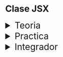 # Clase JSX

<details>
<summary style="font-size:28px">Teoria</summary>

---

En esta clase vamos a aprender sobre JSX, que es una extension de javascript que nos permite escribir codigo html dentro de nuestros archivos javascript. Esto nos va a permitir crear componentes de una forma mas sencilla y legible.

recuerda que a partir de ahora, la extension de los archivos que vamos a usar es `.jsx`

Lee la siguiente documentacion:

- [Maquetando con JSX](https://react.dev/learn/writing-markup-with-jsx)

- [Javascript en JSX con llaves](https://react.dev/learn/javascript-in-jsx-with-curly-braces)

Mira en el archivo App.jsx como se usa JSX

- Identifica que la diferencia entre una funcion y un componente es que el componente debe comenzar con mayuscula, y retornar un elemento JSX. Por lo demas, es igual a una funcion.

- Observa como podemos escribir cualquier codigo javascript dentro de los componentes, incluso podemos asignar HTML a una variable y luego usarla dentro del componente.

- Recuerda que, tecnicamente, NO estamos escribiendo HTML, sino JSX. Pero la idea es que sea muy similar a HTML, por lo que no deberias tener problemas en entenderlo.

- Las etiquetas pueden recibir todos los atributos que ya conoces de HTML. Pero hay algunas diferencia:

  - El atributo `class` queda deprecado, utilizaremos siempre `className`
  
  - Los atributos se escriben en camelCase, por ejemplo `onclick` se escribe `onClick`

  - Los atributos que reciben valores que **no** son strings, deben ir entre llaves `{}`. Esto incluye funciones

    - Fijate que las funciones no tienen parentesis, ya que no queremos ejecutarlas, sino pasar las referencias.

- Descubre como podemos escribir entre llaves `{}` cualquier expresion de javascript dentro de JSX, por ejemplo, podemos escribir `2+2` o `Math.random()` o `miFuncion()`

- Visualiza como podemos usar los componentes dentro de otros componentes, como si fueran etiquetas HTML, usando la sintaxis `<MiComponente />`

---

Si quieres, puedes ver el ejercicio con el que trabajaremos durante la clase [aqui](/src/clases/03-JSX/teoria/App.jsx)
</details>
<details>
<summary style="font-size:28px">Practica</summary>

---

Usando la siguiente [data](/src/fakeApi/movies.json)

Dentro de App renderiza los siguientes elementos:

1. Un componente `Header` con el nombre y el logo de la pagina.

2. un h1 con el titulo de la primera pelicula.

3. un p con el genero de la primera pelicula.

4. un button para ver la pelicula *(cuando se hace click tiene que mostrar la edad minima recomendada por consola)*.
  
    - se debe pasar el valor por parametro a la funcion

---

Puedes ver la resolucion [aqui](/src/clases/03-JSX/practica/App.jsx)
</details>
<details>
<summary style="font-size:28px">Integrador</summary>

1. Crear un componente Navbar que renderice un header que internamente tendra 2 bloques

por un lado el [logo](/public/hitbug-logo.png) y nombre de la aplicacion

por otro lado 3 span con los siguientes textos: `User Info`, `Repos`, `Log Out`; y un bloque con el nombre y avatar del [usuario](/src/fakeApi/ghUser.json)

No es necesario aplicar estilos aun


2. Crear componente Login que muestre el logo y el nombre de la aplicacion (el formulario no)

3. Crear un componente para la Home Page, que muestre Welcome userName (usar la data mockeada)

4. Crear componente UserInfo que muestre la imagen y nombre del usuario, un link externo al github del usuario, cant Seguidores, cant siguiendo, cant repos, bio

No es necesario aplicar estilos aun

</details>